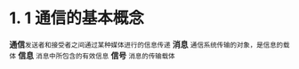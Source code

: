 # 1. 1 通信的基本概念
**通信**`发送者和接受者之间通过某种媒体进行的信息传递`
**消息** `通信系统传输的对象，是信息的载体`
**信息**  `消息中所包含的有效信息`
**信号** `消息的传输载体`